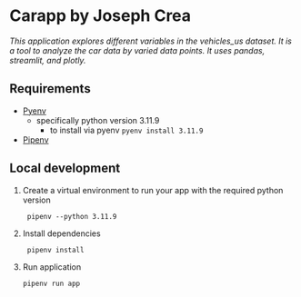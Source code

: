 # Carapp by Joseph Crea
*This application explores different variables in the vehicles_us dataset.
It is a tool to analyze the car data by varied data points. It uses pandas, streamlit, 
and plotly.* 

## Requirements
- [Pyenv](https://github.com/pyenv/pyenv)
  - specifically python version 3.11.9
    - to install via pyenv `pyenv install 3.11.9`
- [Pipenv](https://github.com/pypa/pipenv)

## Local development
1. Create a virtual environment to run your app with the required python version
   ```
    pipenv --python 3.11.9
   ```
2. Install dependencies
   ```
    pipenv install
    ```
3. Run application
   ```
   pipenv run app
    ```
   


